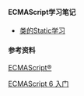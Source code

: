 #### ECMAScript学习笔记

- [类的Static学习](notes/javascript/es-study/static.md)

#### 参考资料

[ECMAScript®](http://www.ecma-international.org/ecma-262/)

[ECMAScript 6 入门](http://es6.ruanyifeng.com/)

